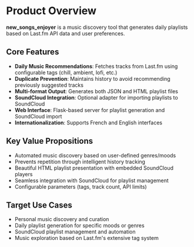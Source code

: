 # Product Overview

**new_songs_enjoyer** is a music discovery tool that generates daily playlists based on Last.fm API data and user preferences.

## Core Features

- **Daily Music Recommendations**: Fetches tracks from Last.fm using configurable tags (chill, ambient, lofi, etc.)
- **Duplicate Prevention**: Maintains history to avoid recommending previously suggested tracks
- **Multi-format Output**: Generates both JSON and HTML playlist files
- **SoundCloud Integration**: Optional adapter for importing playlists to SoundCloud
- **Web Interface**: Flask-based server for playlist generation and SoundCloud import
- **Internationalization**: Supports French and English interfaces

## Key Value Propositions

- Automated music discovery based on user-defined genres/moods
- Prevents repetition through intelligent history tracking
- Beautiful HTML playlist presentation with embedded SoundCloud players
- Seamless integration with SoundCloud for playlist management
- Configurable parameters (tags, track count, API limits)

## Target Use Cases

- Personal music discovery and curation
- Daily playlist generation for specific moods or genres
- SoundCloud playlist management and automation
- Music exploration based on Last.fm's extensive tag system